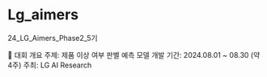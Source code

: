 # Lg_aimers

24_LG_Aimers_Phase2_5기

📢 대회 개요
주제: 제품 이상 여부 판별 예측 모델 개발
기간: 2024.08.01 ~ 08.30 (약 4주)
주최: LG AI Research

